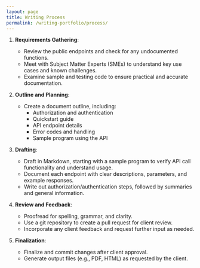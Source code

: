 ```yaml
---
layout: page
title: Writing Process
permalink: /writing-portfolio/process/
---
```


1. **Requirements Gathering**:
   - Review the public endpoints and check for any undocumented functions.
   - Meet with Subject Matter Experts (SMEs) to understand key use cases and known challenges.
   - Examine sample and testing code to ensure practical and accurate documentation.

2. **Outline and Planning**:
   - Create a document outline, including:
     - Authorization and authentication
     - Quickstart guide
     - API endpoint details
     - Error codes and handling
     - Sample program using the API

3. **Drafting**:
   - Draft in Markdown, starting with a sample program to verify API call functionality and understand usage.
   - Document each endpoint with clear descriptions, parameters, and example responses.
   - Write out authorization/authentication steps, followed by summaries and general information.

4. **Review and Feedback**:
   - Proofread for spelling, grammar, and clarity.
   - Use a git repository to create a pull request for client review.
   - Incorporate any client feedback and request further input as needed.

5. **Finalization**:
   - Finalize and commit changes after client approval.
   - Generate output files (e.g., PDF, HTML) as requested by the client.
